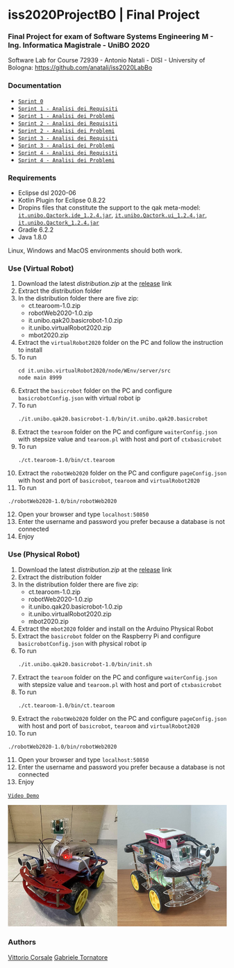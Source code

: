 # iss2020ProjectBO | Final Project

### Final Project for exam of Software Systems Engineering M - Ing. Informatica Magistrale - UniBO 2020

Software Lab for Course 72939 - Antonio Natali - DISI - University of Bologna: https://github.com/anatali/iss2020LabBo

### Documentation

- [``Sprint 0``](https://htmlview.glitch.me/?https://github.com/it9tst/iss2020ProjectBO/blob/feature/sprint0/doc/sprint0.html)<br />
- [``Sprint 1 - Analisi dei Requisiti``](https://htmlview.glitch.me/?https://github.com/it9tst/iss2020ProjectBO/blob/feature/sprint1_an_req/doc/sprint1.html)
- [``Sprint 1 - Analisi dei Problemi``](https://htmlview.glitch.me/?https://github.com/it9tst/iss2020ProjectBO/blob/feature/sprint1_an_probl/doc/sprint1.html)
- [``Sprint 2 - Analisi dei Requisiti``](https://htmlview.glitch.me/?https://github.com/it9tst/iss2020ProjectBO/blob/feature/sprint2_an_req/doc/sprint2.html)
- [``Sprint 2 - Analisi dei Problemi``](https://htmlview.glitch.me/?https://github.com/it9tst/iss2020ProjectBO/blob/feature/sprint2_an_probl/doc/sprint2.html)
- [``Sprint 3 - Analisi dei Requisiti``](https://htmlview.glitch.me/?https://github.com/it9tst/iss2020ProjectBO/blob/feature/sprint3_an_req/doc/sprint3.html)
- [``Sprint 3 - Analisi dei Problemi``](https://htmlview.glitch.me/?https://github.com/it9tst/iss2020ProjectBO/blob/feature/sprint3_an_probl/doc/sprint3.html)
- [``Sprint 4 - Analisi dei Requisiti``](https://htmlview.glitch.me/?https://github.com/it9tst/iss2020ProjectBO/blob/feature/sprint4_an_req/doc/sprint4.html)
- [``Sprint 4 - Analisi dei Problemi``](https://htmlview.glitch.me/?https://github.com/it9tst/iss2020ProjectBO/blob/feature/sprint4_an_probl/doc/sprint4.html)

### Requirements

- Eclipse dsl 2020-06
- Kotlin Plugin for Eclipse 0.8.22
- Dropins files that constitute the support to the qak meta-model: [``it.unibo.Qactork.ide_1.2.4.jar``](dropins/it.unibo.Qactork.ide_1.2.4.jar), [``it.unibo.Qactork.ui_1.2.4.jar``](dropins/it.unibo.Qactork.ui_1.2.4.jar), [``it.unibo.Qactork_1.2.4.jar``](dropins/it.unibo.Qactork_1.2.4.jar)
- Gradle 6.2.2
- Java 1.8.0

Linux, Windows and MacOS environments should both work.

### Use (Virtual Robot)

1. Download the latest *distribution.zip* at the [release](https://github.com/it9tst/iss2020ProjectBO/releases) link
2. Extract the distribution folder
3. In the distribution folder there are five zip:
   - ct.tearoom-1.0.zip
   - robotWeb2020-1.0.zip
   - it.unibo.qak20.basicrobot-1.0.zip
   - it.unibo.virtualRobot2020.zip
   - mbot2020.zip
4. Extract the `virtualRobot2020` folder on the PC and follow the instruction to install
5. To run
   ```shell
   cd it.unibo.virtualRobot2020/node/WEnv/server/src
   node main 8999
   ```
6. Extract the `basicrobot` folder on the PC and configure `basicrobotConfig.json` with virtual robot ip
7. To run
   ```shell
   ./it.unibo.qak20.basicrobot-1.0/bin/it.unibo.qak20.basicrobot
   ```
8. Extract the `tearoom` folder on the PC and configure `waiterConfig.json` with stepsize value and `tearoom.pl` with host and port of `ctxbasicrobot`
9. To run
   ```shell
   ./ct.tearoom-1.0/bin/ct.tearoom
   ```
10. Extract the `robotWeb2020` folder on the PC and configure `pageConfig.json` with host and port of `basicrobot`, `tearoom` and `virtualRobot2020`
11. To run
   ```shell
   ./robotWeb2020-1.0/bin/robotWeb2020
   ```
12. Open your browser and type `localhost:50850`
13. Enter the username and password you prefer because a database is not connected
14. Enjoy

### Use (Physical Robot)

1. Download the latest *distribution.zip* at the [release](https://github.com/it9tst/iss2020ProjectBO/releases) link
2. Extract the distribution folder
3. In the distribution folder there are five zip:
   - ct.tearoom-1.0.zip
   - robotWeb2020-1.0.zip
   - it.unibo.qak20.basicrobot-1.0.zip
   - it.unibo.virtualRobot2020.zip
   - mbot2020.zip
4. Extract the `mbot2020` folder and install on the Arduino Physical Robot
5. Extract the `basicrobot` folder on the Raspberry Pi and configure `basicrobotConfig.json` with physical robot ip
6. To run
   ```shell
   ./it.unibo.qak20.basicrobot-1.0/bin/init.sh
   ```
7. Extract the `tearoom` folder on the PC and configure `waiterConfig.json` with stepsize value and `tearoom.pl` with host and port of `ctxbasicrobot`
8. To run
   ```shell
   ./ct.tearoom-1.0/bin/ct.tearoom
   ```
9. Extract the `robotWeb2020` folder on the PC and configure `pageConfig.json` with host and port of `basicrobot`, `tearoom` and `virtualRobot2020`
10. To run
   ```shell
   ./robotWeb2020-1.0/bin/robotWeb2020
   ```
11. Open your browser and type `localhost:50850`
12. Enter the username and password you prefer because a database is not connected
13. Enjoy

[``Video Demo``](/demo/Demo.mp4)

![Robot](/demo/robot.jpg)

### Authors
[Vittorio Corsale](https://github.com/VittorioCorsale-1)
[Gabriele Tornatore](https://github.com/it9tst)

